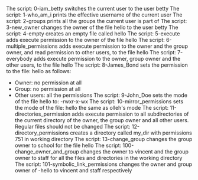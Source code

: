 The script: 0-iam_betty switches the current user to the user betty
The script: 1-who_am_i prints the effective username of the current user
The script: 2-groups prints all the groups the current user is part of
The script: 3-new_owner changes the owner of the file hello to the user betty
The script: 4-empty creates an empty file called hello
The script: 5-execute adds execute permission to the owner of the file hello
The script: 6-multiple_permissions adds execute permission to the owner and the group owner, and read permission to other users, to the file hello
The script: 7-everybody adds execute permission to the owner, group owner and the other users, to the file hello
The script: 8-James_Bond sets the permission to the file: hello as follows:
- Owner: no permission at all
- Group: no permission at all
- Other users: all the permissions
The script: 9-John_Doe sets the mode of the file hello to: -rwxr-x-wx
The script: 10-mirror_permissions sets the mode of the file: hello the same as olleh's mode 
The script: 11-directories_permission adds execute permission to all subdirectories of the current directory of the owner, the group owner and all other users. Regular files should not be changed
The script: 12-directory_permissions creates a directory called my_dir with permissions 751 in working directory
The script: 13-change_group changes the group owner to school for the file hello 
The script: 100-change_owner_and_group changes the owner to vincent and the group owner to staff for all the files and directories in the working directory
The script: 101-symbolic_link_permissions changes the owner and group owner of -hello to vincent and staff respectively 
